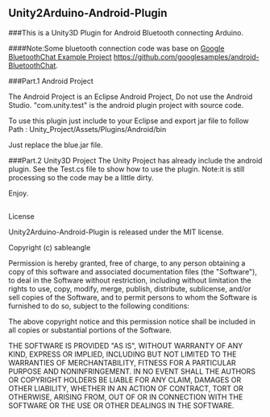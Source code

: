 ## Unity2Arduino-Android-Plugin
###This is a Unity3D Plugin for Android Bluetooth connecting Arduino.

####Note:Some bluetooth connection code was base on [Google BluetoothChat Example Project](https://github.com/googlesamples/android-BluetoothChat "") https://github.com/googlesamples/android-BluetoothChat.

###Part.1 Android Project

The Android Project is an Eclipse Android Project, Do not use the Android Studio.
"com.unity.test" is the android plugin project with source code.

To use this plugin just include to your Eclipse and export jar file to follow Path :
 Unity_Project/Assets/Plugins/Android/bin
 
Just replace the blue.jar file.

###Part.2 Unity3D Project
The Unity Project has already include the android plugin.
See the Test.cs file to show how to use the plugin.
Note:it is still processing so the code may be a little dirty.

Enjoy.

##
License

Unity2Arduino-Android-Plugin is released under the MIT license.

Copyright (c) sableangle

Permission is hereby granted, free of charge, to any person obtaining a copy of this software and associated documentation files (the "Software"), to deal in the Software without restriction, including without limitation the rights to use, copy, modify, merge, publish, distribute, sublicense, and/or sell copies of the Software, and to permit persons to whom the Software is furnished to do so, subject to the following conditions:

The above copyright notice and this permission notice shall be included in all copies or substantial portions of the Software.

THE SOFTWARE IS PROVIDED "AS IS", WITHOUT WARRANTY OF ANY KIND, EXPRESS OR IMPLIED, INCLUDING BUT NOT LIMITED TO THE WARRANTIES OF MERCHANTABILITY, FITNESS FOR A PARTICULAR PURPOSE AND NONINFRINGEMENT. IN NO EVENT SHALL THE AUTHORS OR COPYRIGHT HOLDERS BE LIABLE FOR ANY CLAIM, DAMAGES OR OTHER LIABILITY, WHETHER IN AN ACTION OF CONTRACT, TORT OR OTHERWISE, ARISING FROM, OUT OF OR IN CONNECTION WITH THE SOFTWARE OR THE USE OR OTHER DEALINGS IN THE SOFTWARE.
